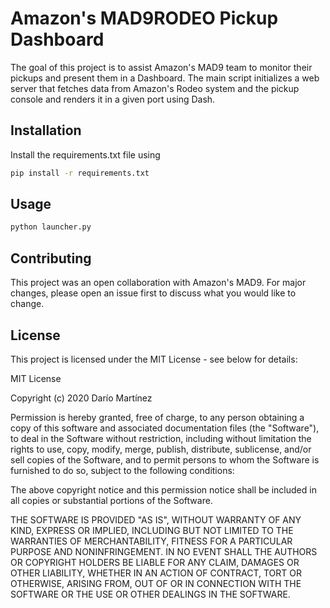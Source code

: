 # Amazon's MAD9RODEO Pickup Dashboard

The goal of this project is to assist Amazon's MAD9 team to monitor their pickups and present them in a Dashboard.
The main script initializes a web server that fetches data from Amazon's Rodeo system and the pickup console and renders it in a given port using Dash. 

## Installation

Install the requirements.txt file using

```bash
pip install -r requirements.txt
```

## Usage

```bash
python launcher.py
```

## Contributing
This project was an open collaboration with Amazon's MAD9. 
For major changes, please open an issue first to discuss what you would like to change.

## License

This project is licensed under the MIT License - see below for details:

MIT License

Copyright (c) 2020 Darío Martínez

Permission is hereby granted, free of charge, to any person obtaining a copy
of this software and associated documentation files (the "Software"), to deal
in the Software without restriction, including without limitation the rights
to use, copy, modify, merge, publish, distribute, sublicense, and/or sell
copies of the Software, and to permit persons to whom the Software is
furnished to do so, subject to the following conditions:

The above copyright notice and this permission notice shall be included in all
copies or substantial portions of the Software.

THE SOFTWARE IS PROVIDED "AS IS", WITHOUT WARRANTY OF ANY KIND, EXPRESS OR
IMPLIED, INCLUDING BUT NOT LIMITED TO THE WARRANTIES OF MERCHANTABILITY,
FITNESS FOR A PARTICULAR PURPOSE AND NONINFRINGEMENT. IN NO EVENT SHALL THE
AUTHORS OR COPYRIGHT HOLDERS BE LIABLE FOR ANY CLAIM, DAMAGES OR OTHER
LIABILITY, WHETHER IN AN ACTION OF CONTRACT, TORT OR OTHERWISE, ARISING FROM,
OUT OF OR IN CONNECTION WITH THE SOFTWARE OR THE USE OR OTHER DEALINGS IN THE
SOFTWARE.
